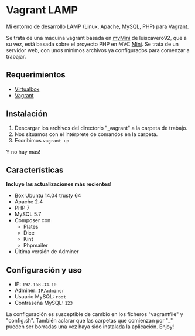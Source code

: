 <h1>Vagrant LAMP</h1>

<p>Mi entorno de desarrollo LAMP (Linux, Apache, MySQL, PHP) para Vagrant.</p> 

<p>Se trata de una máquina vagrant basada en <a href="https://github.com/luiscavero92/myMini">myMini</a> de luiscavero92, que a su vez, está basada sobre el proyecto PHP en MVC <a href="https://github.com/panique/mini">Mini</a>. Se trata de un servidor web, con unos mínimos archivos ya configurados para comenzar a trabajar.</p>
<h2>Requerimientos</h2>
<ul>
  <li><a href="https://www.virtualbox.org">Virtualbox</a></li>
  <li><a href="https://www.vagrantup.com">Vagrant</a></li>
</ul>

<h2>Instalación</h2>
<ol>
  <li>Descargar los archivos del directorio "_vagrant" a la carpeta de trabajo.</li>
  <li>Nos situamos con el intérprete de comandos en la carpeta.</li>
  <li>Escribimos  <code>vagrant up</code></li>
</ol>
<p> Y no hay más! </p>

<h2>Características</h2>
<p><b> Incluye las actualizaciones más recientes! </b></p>
<ul>
  <li>Box Ubuntu 14.04 trusty 64</li>
  <li>Apache 2.4</li>
  <li>PHP 7</li>
  <li>MySQL 5.7</li>
  <li>Composer con
    <ul>
      <li>Plates</li>
      <li>Dice</li>
      <li>Kint</li>
      <li>Phpmailer</li>
    </ul>
  </li>
  <li>Última versión de Adminer</li>
</ul>

<h2>Configuración y uso</h2>
<ul>
  <li>IP: <code>192.168.33.10</code></li>
  <li>Adminer: <code>IP/adminer</code></li>
  <li>Usuario MySQL: <code>root</code></li>
  <li>Contraseña MySQL: <code>123</code></li>
</ul>
<p> La configuración es susceptible de cambio en los ficheros "vagrantfile" y "config.sh". También aclarar que las carpetas que comienzan por "_" pueden ser borradas una vez haya sido instalada la aplicación. Enjoy!</p>

